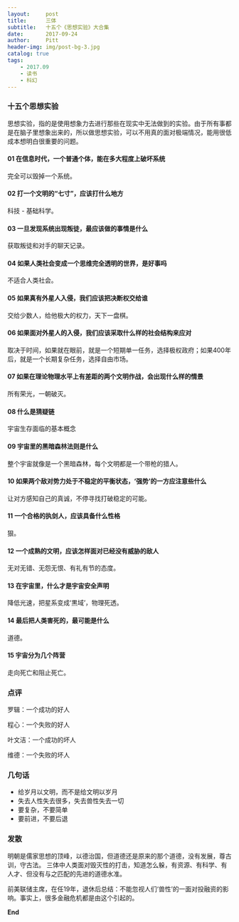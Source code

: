 ```yaml
---
layout:     post
title:      三体
subtitle:   十五个《思想实验》大合集
date:       2017-09-24
author:     Pitt
header-img: img/post-bg-3.jpg
catalog: true
tags:
    - 2017.09
    - 读书
    - 科幻
---
```


### 十五个思想实验

思想实验，指的是使用想象力去进行那些在现实中无法做到的实验。由于所有事都是在脑子里想象出来的，所以做思想实验，可以不用真的面对极端情况，能用很低成本想明白很重要的问题。


#### 01 在信息时代，一个普通个体，能在多大程度上破坏系统

完全可以毁掉一个系统。


#### 02 打一个文明的“七寸”，应该打什么地方

科技 - 基础科学。


#### 03 一旦发现系统出现叛徒，最应该做的事情是什么

获取叛徒和对手的聊天记录。


#### 04 如果人类社会变成一个思维完全透明的世界，是好事吗

不适合人类社会。


#### 05 如果真有外星人入侵，我们应该把决断权交给谁

交给少数人，给他极大的权力，天下一盘棋。


#### 06 如果面对外星人的入侵，我们应该采取什么样的社会结构来应对

取决于时间，如果就在眼前，就是一个短期单一任务，选择极权政府；如果400年后，就是一个长期复杂任务，选择自由市场。


#### 07 如果在理论物理水平上有差距的两个文明作战，会出现什么样的情景

所有荣光，一朝破灭。


#### 08 什么是猜疑链

宇宙生存面临的基本概念


#### 09 宇宙里的黑暗森林法则是什么

整个宇宙就像是一个黑暗森林，每个文明都是一个带枪的猎人。


#### 10 如果两个敌对势力处于不稳定的平衡状态，‘强势’的一方应注意些什么

让对方感知自己的真诚，不停寻找打破稳定的可能。


#### 11 一个合格的执剑人，应该具备什么性格

狠。


#### 12 一个成熟的文明，应该怎样面对已经没有威胁的敌人

无对无错、无怨无恨、有礼有节的态度。


#### 13 在宇宙里，什么才是宇宙安全声明

降低光速，把星系变成‘黒域’，物理死透。


#### 14 最后把人类害死的，最可能是什么

道德。


#### 15 宇宙分为几个阵营

走向死亡和阻止死亡。




### 点评

罗辑：一个成功的好人

程心：一个失败的好人

叶文洁：一个成功的坏人

维德：一个失败的坏人



### 几句话

* 给岁月以文明，而不是给文明以岁月
* 失去人性失去很多，失去兽性失去一切
* 要复杂，不要简单
* 要前进，不要后退


### 发散

明朝是儒家思想的顶峰，以德治国，但道德还是原来的那个道德，没有发展，尊古训，守古法。
三体中人类面对毁灭性的打击，知道怎么躲，有资源、有科学、有人才、但没有与之匹配的先进的道德水准。

前美联储主席，在任19年，退休后总结：不能忽视人们‘兽性’的一面对投融资的影响。事实上，很多金融危机都是由这个引起的。


**End**
